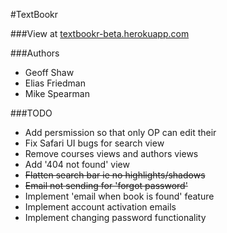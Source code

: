 #TextBookr

###View at [textbookr-beta.herokuapp.com](http://textbookr-beta.herokuapp.com)

###Authors
- Geoff Shaw
- Elias Friedman
- Mike Spearman

###TODO

- Add persmission so that only OP can edit their
- Fix Safari UI bugs for search view
- Remove courses views and authors views
- Add '404 not found' view
- ~~Flatten search bar ie no highlights/shadows~~
- ~~Email not sending for 'forgot password'~~
- Implement 'email when book is found' feature
- Implement account activation emails
- Implement changing password functionality
